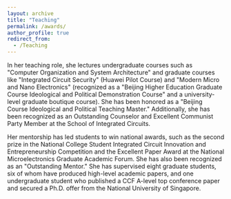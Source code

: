```yaml
---
layout: archive
title: "Teaching"
permalink: /awards/
author_profile: true
redirect_from:
  - /Teaching
---
```


<!-- {% include base_path %} -->

In her teaching role, she lectures undergraduate courses such as "Computer Organization and System Architecture" and graduate courses like "Integrated Circuit Security" (Huawei Pilot Course) and "Modern Micro and Nano Electronics" (recognized as a "Beijing Higher Education Graduate Course Ideological and Political Demonstration Course" and a university-level graduate boutique course). She has been honored as a "Beijing Course Ideological and Political Teaching Master." Additionally, she has been recognized as an Outstanding Counselor and Excellent Communist Party Member at the School of Integrated Circuits.

Her mentorship has led students to win national awards, such as the second prize in the National College Student Integrated Circuit Innovation and Entrepreneurship Competition and the Excellent Paper Award at the National Microelectronics Graduate Academic Forum. She has also been recognized as an "Outstanding Mentor." She has supervised eight graduate students, six of whom have produced high-level academic papers, and one undergraduate student who published a CCF A-level top conference paper and secured a Ph.D. offer from the National University of Singapore.
